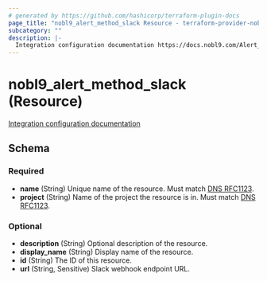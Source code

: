 ```yaml
---
# generated by https://github.com/hashicorp/terraform-plugin-docs
page_title: "nobl9_alert_method_slack Resource - terraform-provider-nobl9"
subcategory: ""
description: |-
  Integration configuration documentation https://docs.nobl9.com/Alert_Methods/slack
---
```


# nobl9_alert_method_slack (Resource)

[Integration configuration documentation](https://docs.nobl9.com/Alert_Methods/slack)



<!-- schema generated by tfplugindocs -->
## Schema

### Required

- **name** (String) Unique name of the resource. Must match [DNS RFC1123](https://kubernetes.io/docs/concepts/overview/working-with-objects/names/#names).
- **project** (String) Name of the project the resource is in. Must match [DNS RFC1123](https://kubernetes.io/docs/concepts/overview/working-with-objects/names/#names).

### Optional

- **description** (String) Optional description of the resource.
- **display_name** (String) Display name of the resource.
- **id** (String) The ID of this resource.
- **url** (String, Sensitive) Slack webhook endpoint URL.


